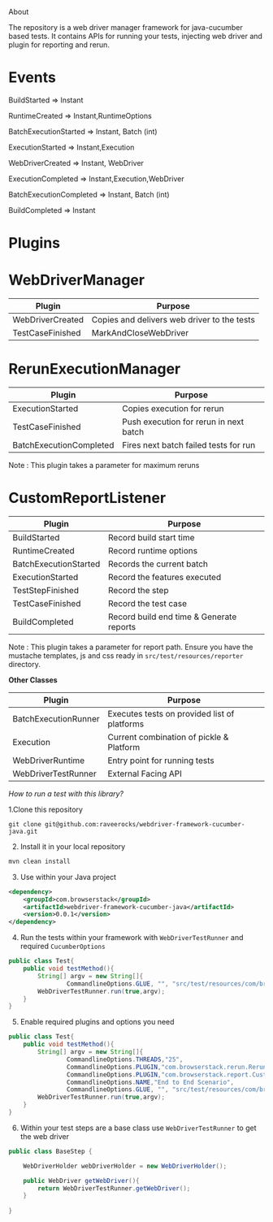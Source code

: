 About

The repository is a web driver manager framework for java-cucumber based tests. 
It contains APIs for running your tests, injecting web driver and plugin for reporting and rerun.

Events
=========

BuildStarted => Instant

RuntimeCreated => Instant,RuntimeOptions

BatchExecutionStarted => Instant, Batch (int)

ExecutionStarted => Instant,Execution

WebDriverCreated => Instant, WebDriver

ExecutionCompleted => Instant,Execution,WebDriver

BatchExecutionCompleted => Instant, Batch (int)

BuildCompleted => Instant

Plugins
=======

**WebDriverManager**
======================
| Plugin | Purpose |
|--- | --- | 
|WebDriverCreated| Copies and delivers web driver to the tests
|TestCaseFinished|MarkAndCloseWebDriver

**RerunExecutionManager**
======================
| Plugin | Purpose |
|--- | --- | 
|ExecutionStarted|Copies execution for rerun
|TestCaseFinished|Push execution for rerun in next batch
|BatchExecutionCompleted|Fires next batch failed tests for run

Note : This plugin takes a parameter for maximum reruns


**CustomReportListener**
======================
| Plugin | Purpose |
|--- | --- | 
|BuildStarted|Record build start time
|RuntimeCreated|Record runtime options
|BatchExecutionStarted|Records the current batch
|ExecutionStarted|Record the features executed
|TestStepFinished|Record the step
|TestCaseFinished|Record the test case
|BuildCompleted|Record build end time & Generate reports

Note : This plugin takes a parameter for report path.
Ensure you have the mustache templates, js and css ready in `src/test/resources/reporter` directory.


**Other Classes**

| Plugin | Purpose |
|--- | --- |
BatchExecutionRunner|Executes tests on provided list of platforms
Execution|Current combination of pickle & Platform
WebDriverRuntime|Entry point for running tests
WebDriverTestRunner|External Facing API


*How to run a test with this library?*

1.Clone this repository

``
git clone git@github.com:raveerocks/webdriver-framework-cucumber-java.git
``

2. Install it in your local repository
```sh
mvn clean install
```

3. Use within your Java project
```xml
<dependency>
    <groupId>com.browserstack</groupId>
    <artifactId>webdriver-framework-cucumber-java</artifactId>
    <version>0.0.1</version>
</dependency>
```

4. Run the tests within your framework with ``WebDriverTestRunner`` and required ``CucumberOptions``

```java
public class Test{
    public void testMethod(){
        String[] argv = new String[]{
                CommandlineOptions.GLUE, "", "src/test/resources/com/browserstack"};
        WebDriverTestRunner.run(true,argv);
    }
}
```

5. Enable required plugins and options you need

```java
public class Test{
    public void testMethod(){
        String[] argv = new String[]{
                CommandlineOptions.THREADS,"25",
                CommandlineOptions.PLUGIN,"com.browserstack.rerun.RerunExecutionManager:2",
                CommandlineOptions.PLUGIN,"com.browserstack.report.CustomReportListener:target/reports",
                CommandlineOptions.NAME,"End to End Scenario",
                CommandlineOptions.GLUE, "", "src/test/resources/com/browserstack"};
        WebDriverTestRunner.run(true,argv);
    }
}
```

6. Within your test steps are a base class  use ``WebDriverTestRunner`` to get the web driver
```java
public class BaseStep {

    WebDriverHolder webDriverHolder = new WebDriverHolder();

    public WebDriver getWebDriver(){
        return WebDriverTestRunner.getWebDriver();
    }
    
}

```